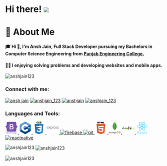 <h1>Hi there! <img src = "https://camo.githubusercontent.com/e8e7b06ecf583bc040eb60e44eb5b8e0ecc5421320a92929ce21522dbc34c891/68747470733a2f2f6d656469612e67697068792e636f6d2f6d656469612f6876524a434c467a6361737252346961377a2f67697068792e676966" height="30", width:"30"> </h1>
<h1>🚀 About Me</h1>
<h4>🎓 Hi 👋, I'm Ansh Jain, Full Stack Developer pursuing my Bachelors in Computer Science Engineering from <a href="https://pec.ac.in/">Punjab Engineering College.</a></h4>
<h4>👨‍💻 I enjoying solving problems and developing websites and mobile apps.</h4>


<p align="left"> <img src="https://komarev.com/ghpvc/?username=anshjain123&label=Profile%20views&color=0e75b6&style=flat" alt="anshjain123" /> </p>

<h3 align="left">Connect with me:</h3>
<p align="left">
<a href="https://linkedin.com/in/ansh-jain-66aa991b8" target="blank"><img align="center" src="https://raw.githubusercontent.com/rahuldkjain/github-profile-readme-generator/master/src/images/icons/Social/linked-in-alt.svg" alt="ansh jain" height="30" width="40" /></a>
<a href="https://www.codechef.com/users/anshjain_123" target="blank"><img align="center" src="https://cdn.jsdelivr.net/npm/simple-icons@3.1.0/icons/codechef.svg" alt="anshjain_123" height="30" width="40" /></a>
<a href="https://codeforces.com/profile/anshjain" target="blank"><img align="center" src="https://raw.githubusercontent.com/rahuldkjain/github-profile-readme-generator/master/src/images/icons/Social/codeforces.svg" alt="anshjain" height="30" width="40" /></a>
<a href="https://www.leetcode.com/anshjain_123" target="blank"><img align="center" src="https://raw.githubusercontent.com/rahuldkjain/github-profile-readme-generator/master/src/images/icons/Social/leet-code.svg" alt="anshjain_123" height="30" width="40" /></a>
</p>

<h3 align="left">Languages and Tools:</h3>
<p align="left"> <a href="https://getbootstrap.com" target="_blank" rel="noreferrer"> <img src="https://raw.githubusercontent.com/devicons/devicon/master/icons/bootstrap/bootstrap-plain-wordmark.svg" alt="bootstrap" width="40" height="40"/> </a> <a href="https://www.w3schools.com/cpp/" target="_blank" rel="noreferrer"> <img src="https://raw.githubusercontent.com/devicons/devicon/master/icons/cplusplus/cplusplus-original.svg" alt="cplusplus" width="40" height="40"/> </a> <a href="https://www.w3schools.com/css/" target="_blank" rel="noreferrer"> <img src="https://raw.githubusercontent.com/devicons/devicon/master/icons/css3/css3-original-wordmark.svg" alt="css3" width="40" height="40"/> </a> <a href="https://expressjs.com" target="_blank" rel="noreferrer"> <img src="https://raw.githubusercontent.com/devicons/devicon/master/icons/express/express-original-wordmark.svg" alt="express" width="40" height="40"/> </a> <a href="https://firebase.google.com/" target="_blank" rel="noreferrer"> <img src="https://www.vectorlogo.zone/logos/firebase/firebase-icon.svg" alt="firebase" width="40" height="40"/> </a> <a href="https://git-scm.com/" target="_blank" rel="noreferrer"> <img src="https://www.vectorlogo.zone/logos/git-scm/git-scm-icon.svg" alt="git" width="40" height="40"/> </a> <a href="https://www.w3.org/html/" target="_blank" rel="noreferrer"> <img src="https://raw.githubusercontent.com/devicons/devicon/master/icons/html5/html5-original-wordmark.svg" alt="html5" width="40" height="40"/> </a> <a href="https://www.mongodb.com/" target="_blank" rel="noreferrer"> <img src="https://raw.githubusercontent.com/devicons/devicon/master/icons/mongodb/mongodb-original-wordmark.svg" alt="mongodb" width="40" height="40"/> </a> <a href="https://nodejs.org" target="_blank" rel="noreferrer"> <img src="https://raw.githubusercontent.com/devicons/devicon/master/icons/nodejs/nodejs-original-wordmark.svg" alt="nodejs" width="40" height="40"/> </a> <a href="https://reactjs.org/" target="_blank" rel="noreferrer"> <img src="https://raw.githubusercontent.com/devicons/devicon/master/icons/react/react-original-wordmark.svg" alt="react" width="40" height="40"/> </a> <a href="https://reactnative.dev/" target="_blank" rel="noreferrer"> <img src="https://reactnative.dev/img/header_logo.svg" alt="reactnative" width="40" height="40"/> </a> </p>

<p><img align="left" src="https://github-readme-stats.vercel.app/api/top-langs?username=anshjain123&show_icons=true&locale=en&layout=compact" alt="anshjain123" /></p>

<p>&nbsp;<img align="center" src="https://github-readme-stats.vercel.app/api?username=anshjain123&show_icons=true&locale=en" alt="anshjain123" /></p>

<p><img align="center" src="https://github-readme-streak-stats.herokuapp.com/?user=anshjain123&" alt="anshjain123" /></p>
